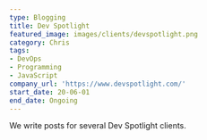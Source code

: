 ```yaml
---
type: Blogging
title: Dev Spotlight
featured_image: images/clients/devspotlight.png
category: Chris
tags:
- DevOps
- Programming
- JavaScript
company_url: 'https://www.devspotlight.com/'
start_date: 20-06-01
end_date: Ongoing
---
```


We write posts for several Dev Spotlight clients.